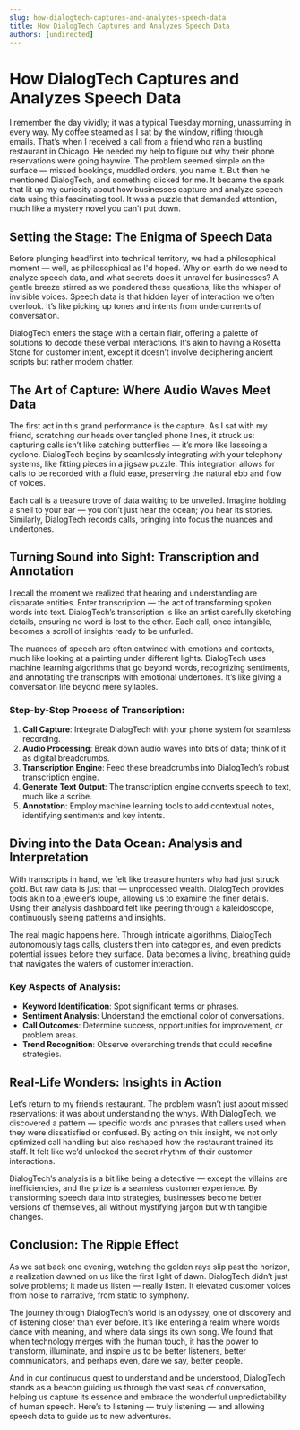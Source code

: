 ```yaml
---
slug: how-dialogtech-captures-and-analyzes-speech-data
title: How DialogTech Captures and Analyzes Speech Data
authors: [undirected]
---
```



# How DialogTech Captures and Analyzes Speech Data

I remember the day vividly; it was a typical Tuesday morning, unassuming in every way. My coffee steamed as I sat by the window, rifling through emails. That’s when I received a call from a friend who ran a bustling restaurant in Chicago. He needed my help to figure out why their phone reservations were going haywire. The problem seemed simple on the surface — missed bookings, muddled orders, you name it. But then he mentioned DialogTech, and something clicked for me. It became the spark that lit up my curiosity about how businesses capture and analyze speech data using this fascinating tool. It was a puzzle that demanded attention, much like a mystery novel you can’t put down.

## Setting the Stage: The Enigma of Speech Data

Before plunging headfirst into technical territory, we had a philosophical moment — well, as philosophical as I'd hoped. Why on earth do we need to analyze speech data, and what secrets does it unravel for businesses? A gentle breeze stirred as we pondered these questions, like the whisper of invisible voices. Speech data is that hidden layer of interaction we often overlook. It’s like picking up tones and intents from undercurrents of conversation.

DialogTech enters the stage with a certain flair, offering a palette of solutions to decode these verbal interactions. It’s akin to having a Rosetta Stone for customer intent, except it doesn’t involve deciphering ancient scripts but rather modern chatter.

## The Art of Capture: Where Audio Waves Meet Data

The first act in this grand performance is the capture. As I sat with my friend, scratching our heads over tangled phone lines, it struck us: capturing calls isn’t like catching butterflies — it’s more like lassoing a cyclone. DialogTech begins by seamlessly integrating with your telephony systems, like fitting pieces in a jigsaw puzzle. This integration allows for calls to be recorded with a fluid ease, preserving the natural ebb and flow of voices.

Each call is a treasure trove of data waiting to be unveiled. Imagine holding a shell to your ear — you don’t just hear the ocean; you hear its stories. Similarly, DialogTech records calls, bringing into focus the nuances and undertones.

## Turning Sound into Sight: Transcription and Annotation

I recall the moment we realized that hearing and understanding are disparate entities. Enter transcription — the act of transforming spoken words into text. DialogTech’s transcription is like an artist carefully sketching details, ensuring no word is lost to the ether. Each call, once intangible, becomes a scroll of insights ready to be unfurled.

The nuances of speech are often entwined with emotions and contexts, much like looking at a painting under different lights. DialogTech uses machine learning algorithms that go beyond words, recognizing sentiments, and annotating the transcripts with emotional undertones. It’s like giving a conversation life beyond mere syllables.

### Step-by-Step Process of Transcription:

1. **Call Capture**: Integrate DialogTech with your phone system for seamless recording.
2. **Audio Processing**: Break down audio waves into bits of data; think of it as digital breadcrumbs.
3. **Transcription Engine**: Feed these breadcrumbs into DialogTech’s robust transcription engine.
4. **Generate Text Output**: The transcription engine converts speech to text, much like a scribe.
5. **Annotation**: Employ machine learning tools to add contextual notes, identifying sentiments and key intents.

## Diving into the Data Ocean: Analysis and Interpretation

With transcripts in hand, we felt like treasure hunters who had just struck gold. But raw data is just that — unprocessed wealth. DialogTech provides tools akin to a jeweler’s loupe, allowing us to examine the finer details. Using their analysis dashboard felt like peering through a kaleidoscope, continuously seeing patterns and insights.

The real magic happens here. Through intricate algorithms, DialogTech autonomously tags calls, clusters them into categories, and even predicts potential issues before they surface. Data becomes a living, breathing guide that navigates the waters of customer interaction.

### Key Aspects of Analysis:

- **Keyword Identification**: Spot significant terms or phrases.
- **Sentiment Analysis**: Understand the emotional color of conversations.
- **Call Outcomes**: Determine success, opportunities for improvement, or problem areas.
- **Trend Recognition**: Observe overarching trends that could redefine strategies.

## Real-Life Wonders: Insights in Action

Let’s return to my friend’s restaurant. The problem wasn’t just about missed reservations; it was about understanding the whys. With DialogTech, we discovered a pattern — specific words and phrases that callers used when they were dissatisfied or confused. By acting on this insight, we not only optimized call handling but also reshaped how the restaurant trained its staff. It felt like we’d unlocked the secret rhythm of their customer interactions.

DialogTech’s analysis is a bit like being a detective — except the villains are inefficiencies, and the prize is a seamless customer experience. By transforming speech data into strategies, businesses become better versions of themselves, all without mystifying jargon but with tangible changes.

## Conclusion: The Ripple Effect

As we sat back one evening, watching the golden rays slip past the horizon, a realization dawned on us like the first light of dawn. DialogTech didn’t just solve problems; it made us listen — really listen. It elevated customer voices from noise to narrative, from static to symphony.

The journey through DialogTech’s world is an odyssey, one of discovery and of listening closer than ever before. It’s like entering a realm where words dance with meaning, and where data sings its own song. We found that when technology merges with the human touch, it has the power to transform, illuminate, and inspire us to be better listeners, better communicators, and perhaps even, dare we say, better people. 

And in our continuous quest to understand and be understood, DialogTech stands as a beacon guiding us through the vast seas of conversation, helping us capture its essence and embrace the wonderful unpredictability of human speech. Here’s to listening — truly listening — and allowing speech data to guide us to new adventures.